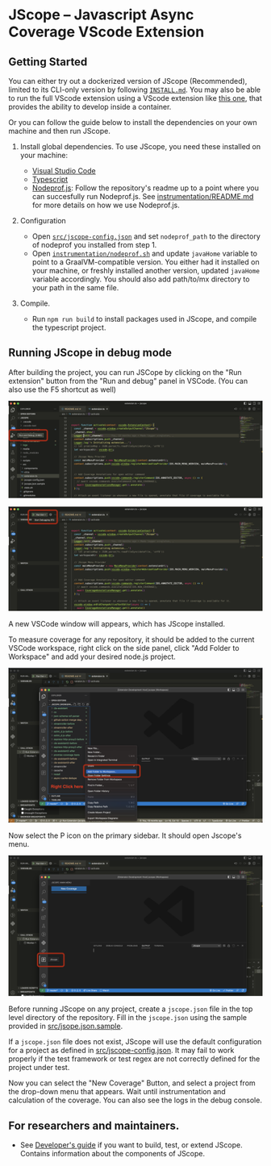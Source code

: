# JScope – Javascript Async Coverage VScode Extension

## Getting Started

You can either try out a dockerized version of JScope (Recommended), limited to its CLI-only version by following [`INSTALL.md`](docs/INSTALL.md). 
You may also be able to run the full VScode extension using a VScode extension like [this one](https://code.visualstudio.com/docs/devcontainers/containers#_system-requirements), that provides the ability to develop inside a container.

Or you can follow the guide below to install the dependencies on your own machine and then run JScope.

1. Install global dependencies. To use JScope, you need these installed on your machine:
    - [Visual Studio Code](https://code.visualstudio.com/download)
    - [Typescript](https://www.typescriptlang.org/download)
    - [Nodeprof.js](https://github.com/Haiyang-Sun/nodeprof.js): Follow the repository's readme up to a point where you can succesfully run Nodeprof.js. See [instrumentation/README.md](instrumentation/README.md) for more details on how we use Nodeprof.js.

2. Configuration
    - Open [`src/jscope-config.json`](src/jscope-config.json) and set `nodeprof_path` to the directory of nodeprof you installed from step 1.
    - Open [`instrumentation/nodeprof.sh`](instrumentation/nodeprof.sh) and update `javaHome` variable to point to a GraalVM-compatible version. You either had it installed on your machine, or freshly installed another version, updated `javaHome` variable accordingly. You should also add path/to/mx directory to your path in the same file.
     
3. Compile. 
    - Run `npm run build` to install packages used in JScope, and compile the typescript project.

## Running JScope in debug mode

After building the project, you can run JSCope by clicking on the
"Run extension" button from the "Run and debug" panel in VSCode. (You can also use the F5 shortcut as well)

![Step1](./media/step1.png)

![Step2](./media/step2.png)

A new VSCode window will appears, which has JScope installed. 

To measure coverage for any repository, it should be added to the current VSCode workspace, right click on the side panel, click "Add Folder to Workspace" and add your desired node.js project.

![Step3](./media/step3.png)

Now select the P icon on the primary sidebar. It should open Jscope's menu.

![Step4](./media/step4.png)

Before running JScope on any project, create a `jscope.json` file in the top level directory of the repository.
Fill in the `jscope.json` using the sample provided in [src/jsope.json.sample](./src/jscope.json.sample).

If a `jscope.json` file does not exist, JScope will use the default configuration for a project as defined in [src/jscope-config.json](./src/jscope-config.json).
It may fail to work properly if the test framework or test regex are not correctly defined for the project under test.

Now you can select the "New Coverage" Button, and select a project from the drop-down menu that appears.
Wait until instrumentation and calculation of the coverage. You can also see the logs in the debug console.


## For researchers and maintainers.

- See [Developer's guide](docs/developers-guide.md) if you want to build, test, or extend JScope. 
Contains information about the components of JScope.
